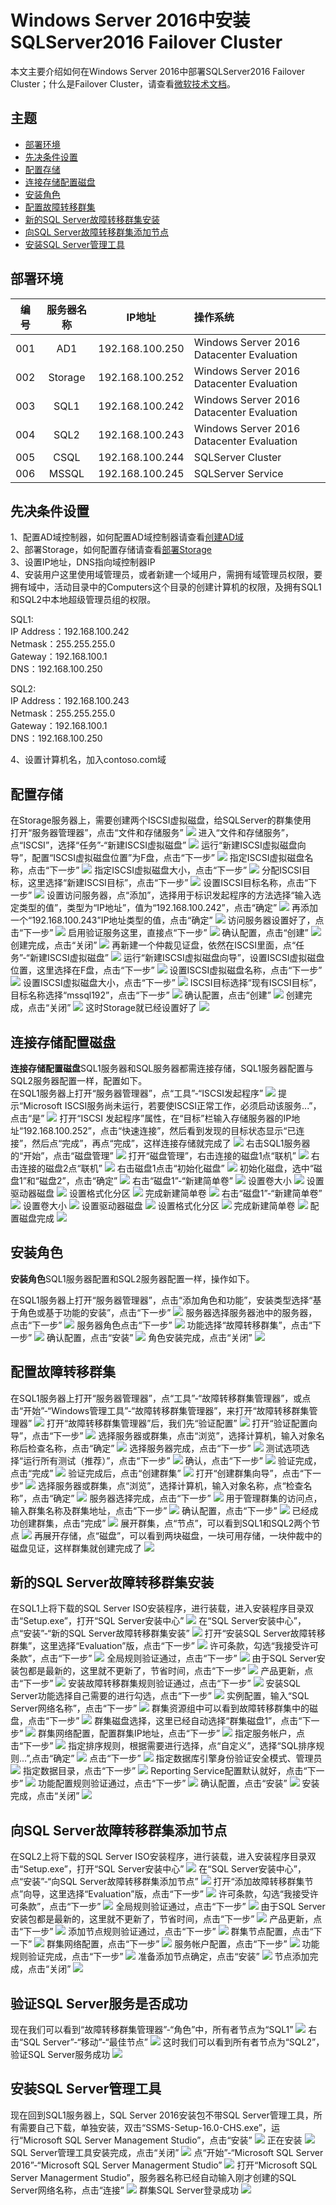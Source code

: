 # Windows Server 2016中安装SQLServer2016 Failover Cluster
本文主要介绍如何在Windows Server 2016中部署SQLServer2016 Failover Cluster；什么是Failover Cluster，请查看[微软技术文档](https://docs.microsoft.com/zh-cn/windows-server/failover-clustering/failover-clustering-overview)。

## 主题

- [部署环境](#部署环境)
- [先决条件设置](#先决条件设置)
- [配置存储](#配置存储)
- [连接存储配置磁盘](#连接存储配置磁盘)
- [安装角色](#安装角色)
- [配置故障转移群集](#配置故障转移群集)
- [新的SQL Server故障转移群集安装](#新的)
- [向SQL Server故障转移群集添加节点](#向)
- [安装SQL Server管理工具](#安装)


## 部署环境

| 编号 | 服务器名称 | IP地址 | 操作系统 |
| :---: | :-----:| :----: | :--- |
| 001 | AD1 | 192.168.100.250 | Windows Server 2016 Datacenter Evaluation |
| 002 | Storage | 192.168.100.252| Windows Server 2016 Datacenter Evaluation |
| 003 | SQL1 | 192.168.100.242| Windows Server 2016 Datacenter Evaluation |
| 004 | SQL2 | 192.168.100.243| Windows Server 2016 Datacenter Evaluation |
| 005 | CSQL | 192.168.100.244 |  SQLServer Cluster | / |
| 006 | MSSQL | 192.168.100.245 |  SQLServer Service | / |

## 先决条件设置

1、配置AD域控制器，如何配置AD域控制器请查看[创建AD域](./../../DOCS/AD/AD-Deployment.md)  
2、部署Storage，如何配置存储请查看[部署Storage](./../../DOCS/Storage/Storage-ISCSI-Configuration.md)  
3、设置IP地址，DNS指向域控制器IP  
4、安装用户这里使用域管理员，或者新建一个域用户，需拥有域管理员权限，要拥有域中，活动目录中的Computers这个目录的创建计算机的权限，及拥有SQL1和SQL2中本地超级管理员组的权限。

SQL1:  
IP Address：192.168.100.242   
Netmask：255.255.255.0  
Gateway：192.168.100.1  
DNS：192.168.100.250   

SQL2:  
IP Address：192.168.100.243  
Netmask：255.255.255.0    
Gateway：192.168.100.1  
DNS：192.168.100.250

4、设置计算机名，加入contoso.com域

## 配置存储

在Storage服务器上，需要创建两个ISCSI虚拟磁盘，给SQLServer的群集使用  
打开“服务器管理器”，点击“文件和存储服务”
![](./../../IMGS/SQLServer/SQLServer-Cluster-Install-1.png)
进入“文件和存储服务”，点“ISCSI”，选择“任务”-“新建ISCSI虚拟磁盘”
![](./../../IMGS/SQLServer/SQLServer-Cluster-Install-2.png)
运行“新建ISCSI虚拟磁盘向导”，配置“ISCSI虚拟磁盘位置”为F盘，点击“下一步”
![](./../../IMGS/SQLServer/SQLServer-Cluster-Install-3.png)
指定ISCSI虚拟磁盘名称，点击“下一步”
![](./../../IMGS/SQLServer/SQLServer-Cluster-Install-4.png)
指定ISCSI虚拟磁盘大小，点击“下一步”
![](./../../IMGS/SQLServer/SQLServer-Cluster-Install-5.png)
分配ISCSI目标，这里选择“新建ISCSI目标”，点击“下一步”
![](./../../IMGS/SQLServer/SQLServer-Cluster-Install-6.png)
设置ISCSI目标名称，点击“下一步”
![](./../../IMGS/SQLServer/SQLServer-Cluster-Install-7.png)
设置访问服务器，点“添加”，选择用于标识发起程序的方法选择“输入选定类型的值”，类型为“IP地址”，值为“192.168.100.242”，点击“确定”
![](./../../IMGS/SQLServer/SQLServer-Cluster-Install-8.png)
再添加一个“192.168.100.243”IP地址类型的值，点击“确定”
![](./../../IMGS/SQLServer/SQLServer-Cluster-Install-9.png)
访问服务器设置好了，点击“下一步”
![](./../../IMGS/SQLServer/SQLServer-Cluster-Install-10.png)
启用验证服务这里，直接点“下一步”
![](./../../IMGS/SQLServer/SQLServer-Cluster-Install-11.png)
确认配置，点击“创建”
![](./../../IMGS/SQLServer/SQLServer-Cluster-Install-12.png)
创建完成，点击“关闭”
![](./../../IMGS/SQLServer/SQLServer-Cluster-Install-13.png)
再新建一个仲裁见证盘，依然在ISCSI里面，点“任务”-“新建ISCSI虚拟磁盘”
![](./../../IMGS/SQLServer/SQLServer-Cluster-Install-14.png)
运行“新建ISCSI虚拟磁盘向导”，设置ISCSI虚拟磁盘位置，这里选择在F盘，点击“下一步”
![](./../../IMGS/SQLServer/SQLServer-Cluster-Install-15.png)
设置ISCSI虚拟磁盘名称，点击“下一步”
![](./../../IMGS/SQLServer/SQLServer-Cluster-Install-16.png)
设置ISCSI虚拟磁盘大小，点击“下一步”
![](./../../IMGS/SQLServer/SQLServer-Cluster-Install-17.png)
ISCSI目标选择“现有ISCSI目标”，目标名称选择“mssql192”，点击“下一步”
![](./../../IMGS/SQLServer/SQLServer-Cluster-Install-18.png)
确认配置，点击“创建”
![](./../../IMGS/SQLServer/SQLServer-Cluster-Install-19.png)
创建完成，点击“关闭”
![](./../../IMGS/SQLServer/SQLServer-Cluster-Install-20.png)
这时Storage就已经设置好了
![](./../../IMGS/SQLServer/SQLServer-Cluster-Install-21.png)

## 连接存储配置磁盘

**连接存储配置磁盘**SQL1服务器和SQL服务器都需连接存储，SQL1服务器配置与SQL2服务器配置一样，配置如下。  
在SQL1服务器上打开“服务器管理器”，点“工具”-“ISCSI发起程序”
![](./../../IMGS/SQLServer/SQLServer-Cluster-Install-22.png)
提示“Microsoft ISCSI服务尚未运行，若要使ISCSI正常工作，必须启动该服务...”，点击“是”
![](./../../IMGS/SQLServer/SQLServer-Cluster-Install-23.png)
打开“ISCSI 发起程序”属性，在“目标”栏输入存储服务器的IP地址“192.168.100.252”，点击“快速连接”，然后看到发现的目标状态显示“已连接”，然后点“完成”，再点“完成”，这样连接存储就完成了
![](./../../IMGS/SQLServer/SQLServer-Cluster-Install-24.png)
右击SQL1服务器的“开始”，点击“磁盘管理”
![](./../../IMGS/SQLServer/SQLServer-Cluster-Install-25.png)
打开“磁盘管理”，右击连接的磁盘1点“联机”
![](./../../IMGS/SQLServer/SQLServer-Cluster-Install-26.png)
右击连接的磁盘2点“联机”
![](./../../IMGS/SQLServer/SQLServer-Cluster-Install-27.png)
右击磁盘1点击“初始化磁盘”
![](./../../IMGS/SQLServer/SQLServer-Cluster-Install-28.png)
初始化磁盘，选中“磁盘1”和“磁盘2”，点击“确定”
![](./../../IMGS/SQLServer/SQLServer-Cluster-Install-29.png)
右击“磁盘1”-“新建简单卷”
![](./../../IMGS/SQLServer/SQLServer-Cluster-Install-30.png)
设置卷大小
![](./../../IMGS/SQLServer/SQLServer-Cluster-Install-31.png)
设置驱动器磁盘
![](./../../IMGS/SQLServer/SQLServer-Cluster-Install-32.png)
设置格式化分区
![](./../../IMGS/SQLServer/SQLServer-Cluster-Install-33.png)
完成新建简单卷
![](./../../IMGS/SQLServer/SQLServer-Cluster-Install-34.png)
右击“磁盘1”-“新建简单卷”
![](./../../IMGS/SQLServer/SQLServer-Cluster-Install-35.png)
设置卷大小
![](./../../IMGS/SQLServer/SQLServer-Cluster-Install-36.png)
设置驱动器磁盘
![](./../../IMGS/SQLServer/SQLServer-Cluster-Install-37.png)
设置格式化分区
![](./../../IMGS/SQLServer/SQLServer-Cluster-Install-38.png)
完成新建简单卷
![](./../../IMGS/SQLServer/SQLServer-Cluster-Install-39.png)
配置磁盘完成
![](./../../IMGS/SQLServer/SQLServer-Cluster-Install-40.png)

## 安装角色

**安装角色**SQL1服务器配置和SQL2服务器配置一样，操作如下。

在SQL1服务器上打开“服务器管理器”，点击“添加角色和功能”，安装类型选择“基于角色或基于功能的安装”，点击“下一步”
![](./../../IMGS/SQLServer/SQLServer-Cluster-Install-41.png)
服务器选择服务器池中的服务器，点击“下一步”
![](./../../IMGS/SQLServer/SQLServer-Cluster-Install-42.png)
服务器角色点击“下一步”
![](./../../IMGS/SQLServer/SQLServer-Cluster-Install-43.png)
功能选择“故障转移群集”，点击“下一步”
![](./../../IMGS/SQLServer/SQLServer-Cluster-Install-44.png)
确认配置，点击“安装”
![](./../../IMGS/SQLServer/SQLServer-Cluster-Install-45.png)
角色安装完成，点击“关闭”
![](./../../IMGS/SQLServer/SQLServer-Cluster-Install-46.png)

## 配置故障转移群集

在SQL1服务器上打开“服务器管理器”，点“工具”-“故障转移群集管理器”，或点击“开始”-“Windows管理工具”-“故障转移群集管理器”，来打开“故障转移群集管理器”
![](./../../IMGS/SQLServer/SQLServer-Cluster-Install-47.png)
打开“故障转移群集管理器”后，我们先“验证配置”
![](./../../IMGS/SQLServer/SQLServer-Cluster-Install-48.png)
打开“验证配置向导”，点击“下一步”
![](./../../IMGS/SQLServer/SQLServer-Cluster-Install-49.png)
选择服务器或群集，点击“浏览”，选择计算机，输入对象名称后检查名称，点击“确定”
![](./../../IMGS/SQLServer/SQLServer-Cluster-Install-50.png)
选择服务器完成，点击“下一步”
![](./../../IMGS/SQLServer/SQLServer-Cluster-Install-51.png)
测试选项选择“运行所有测试（推荐）”，点击“下一步”
![](./../../IMGS/SQLServer/SQLServer-Cluster-Install-52.png)
确认，点击“下一步”
![](./../../IMGS/SQLServer/SQLServer-Cluster-Install-53.png)
验证完成，点击“完成”
![](./../../IMGS/SQLServer/SQLServer-Cluster-Install-54.png)
验证完成后，点击“创建群集”
![](./../../IMGS/SQLServer/SQLServer-Cluster-Install-55.png)
打开“创建群集向导”，点击“下一步”
![](./../../IMGS/SQLServer/SQLServer-Cluster-Install-56.png)
选择服务器或群集，点“浏览”，选择计算机，输入对象名称，点“检查名称”，点击“确定”
![](./../../IMGS/SQLServer/SQLServer-Cluster-Install-57.png)
服务器选择完成，点击“下一步”
![](./../../IMGS/SQLServer/SQLServer-Cluster-Install-58.png)
用于管理群集的访问点，输入群集名称及群集地址，点击“下一步”
![](./../../IMGS/SQLServer/SQLServer-Cluster-Install-59.png)
确认配置，点击“下一步”
![](./../../IMGS/SQLServer/SQLServer-Cluster-Install-60.png)
已经成功创建群集，点击“完成”
![](./../../IMGS/SQLServer/SQLServer-Cluster-Install-61.png)
展开群集，点“节点”，可以看到SQL1和SQL2两个节点
![](./../../IMGS/SQLServer/SQLServer-Cluster-Install-62.png)
再展开存储，点“磁盘”，可以看到两块磁盘，一块可用存储，一块仲裁中的磁盘见证，这样群集就创建完成了
![](./../../IMGS/SQLServer/SQLServer-Cluster-Install-63.png)

## 新的SQL Server故障转移群集安装

在SQL1上将下载的SQL Server ISO安装程序，进行装载，进入安装程序目录双击“Setup.exe”，打开“SQL Server安装中心”
![](./../../IMGS/SQLServer/SQLServer-Cluster-Install-64.png)
在“SQL Server安装中心”，点“安装”-“新的SQL Server故障转移群集安装”
![](./../../IMGS/SQLServer/SQLServer-Cluster-Install-65.png)
打开“安装SQL Server故障转移群集”，这里选择“Evaluation”版，点击“下一步” 
![](./../../IMGS/SQLServer/SQLServer-Cluster-Install-66.png)
许可条款，勾选“我接受许可条款”，点击“下一步”
![](./../../IMGS/SQLServer/SQLServer-Cluster-Install-67.png)
全局规则验证通过，点击“下一步”
![](./../../IMGS/SQLServer/SQLServer-Cluster-Install-68.png)
由于SQL Server安装包都是最新的，这里就不更新了，节省时间，点击“下一步”
![](./../../IMGS/SQLServer/SQLServer-Cluster-Install-69.png)
产品更新，点击“下一步”
![](./../../IMGS/SQLServer/SQLServer-Cluster-Install-70.png)
安装故障转移群集规则验证通过，点击“下一步”
![](./../../IMGS/SQLServer/SQLServer-Cluster-Install-71.png)
安装SQL Server功能选择自己需要的进行勾选，点击“下一步”
![](./../../IMGS/SQLServer/SQLServer-Cluster-Install-72.png)
实例配置，输入“SQL Server网络名称”，点击“下一步”
![](./../../IMGS/SQLServer/SQLServer-Cluster-Install-73.png)
群集资源组中可以看到故障转移群集中的磁盘，点击“下一步”
![](./../../IMGS/SQLServer/SQLServer-Cluster-Install-74.png)
群集磁盘选择，这里已经自动选择“群集磁盘1”，点击“下一步”
![](./../../IMGS/SQLServer/SQLServer-Cluster-Install-75.png)
群集网络配置，配置群集IP地址，点击“下一步”
![](./../../IMGS/SQLServer/SQLServer-Cluster-Install-76.png)
指定服务帐户，点击“下一步”
![](./../../IMGS/SQLServer/SQLServer-Cluster-Install-77.png)
指定排序规则，根据需要进行选择，点“自定义”，选择“SQL排序规则...”,点击“确定”
![](./../../IMGS/SQLServer/SQLServer-Cluster-Install-78.png)
点击“下一步”
![](./../../IMGS/SQLServer/SQLServer-Cluster-Install-79.png)
指定数据库引擎身份验证安全模式、管理员
![](./../../IMGS/SQLServer/SQLServer-Cluster-Install-80.png)
指定数据目录，点击“下一步”
![](./../../IMGS/SQLServer/SQLServer-Cluster-Install-81.png)
Reporting Service配置默认就好，点击“下一步”
![](./../../IMGS/SQLServer/SQLServer-Cluster-Install-82.png)
功能配置规则验证通过，点击“下一步”
![](./../../IMGS/SQLServer/SQLServer-Cluster-Install-83.png)
确认配置，点击“安装”
![](./../../IMGS/SQLServer/SQLServer-Cluster-Install-84.png)
安装完成，点击“关闭”
![](./../../IMGS/SQLServer/SQLServer-Cluster-Install-85.png)

## 向SQL Server故障转移群集添加节点

在SQL2上将下载的SQL Server ISO安装程序，进行装载，进入安装程序目录双击“Setup.exe”，打开“SQL Server安装中心”
![](./../../IMGS/SQLServer/SQLServer-Cluster-Install-86.png)
在“SQL Server安装中心”，点“安装”-“向SQL Server故障转移群集添加节点”
![](./../../IMGS/SQLServer/SQLServer-Cluster-Install-87.png)
打开“添加故障转移群集节点”向导，这里选择“Evaluation”版，点击“下一步”
![](./../../IMGS/SQLServer/SQLServer-Cluster-Install-88.png)
许可条款，勾选“我接受许可条款”，点击“下一步”
![](./../../IMGS/SQLServer/SQLServer-Cluster-Install-89.png)
全局规则验证通过，点击“下一步”
![](./../../IMGS/SQLServer/SQLServer-Cluster-Install-90.png)
由于SQL Server安装包都是最新的，这里就不更新了，节省时间，点击“下一步”
![](./../../IMGS/SQLServer/SQLServer-Cluster-Install-91.png)
产品更新，点击“下一步”
![](./../../IMGS/SQLServer/SQLServer-Cluster-Install-92.png)
添加节点规则验证通过，点击“下一步”
![](./../../IMGS/SQLServer/SQLServer-Cluster-Install-93.png)
群集节点配置，点击“下一下”
![](./../../IMGS/SQLServer/SQLServer-Cluster-Install-94.png)
群集网络配置，点击“下一步”
![](./../../IMGS/SQLServer/SQLServer-Cluster-Install-95.png)
服务帐户配置，点击“下一步”
![](./../../IMGS/SQLServer/SQLServer-Cluster-Install-96.png)
功能规则验证完成，点击“下一步”
![](./../../IMGS/SQLServer/SQLServer-Cluster-Install-97.png)
准备添加节点确定，点击“安装”
![](./../../IMGS/SQLServer/SQLServer-Cluster-Install-98.png)
节点添加完成，点击“关闭”
![](./../../IMGS/SQLServer/SQLServer-Cluster-Install-99.png)

## 验证SQL Server服务是否成功

现在我们可以看到“故障转移群集管理器”-“角色”中，所有者节点为“SQL1”
![](./../../IMGS/SQLServer/SQLServer-Cluster-Install-100.png)
右击“SQL Server”-“移动”-“最佳节点”
![](./../../IMGS/SQLServer/SQLServer-Cluster-Install-101.png)
这时我们可以看到所有者节点为“SQL2”，验证SQL Server服务成功
![](./../../IMGS/SQLServer/SQLServer-Cluster-Install-102.png)

## 安装SQL Server管理工具

现在回到SQL1服务器上，SQL Server 2016安装包不带SQL Server管理工具，所有需要自己下载，单独安装，双击“SSMS-Setup-16.0-CHS.exe”，运行“Microsoft SQL Server Management Studio”，点击“安装”
![](./../../IMGS/SQLServer/SQLServer-Cluster-Install-103.png)
正在安装
![](./../../IMGS/SQLServer/SQLServer-Cluster-Install-104.png)
SQL Server管理工具安装完成，点击“关闭”
![](./../../IMGS/SQLServer/SQLServer-Cluster-Install-105.png)
点“开始”-“Microsoft  SQL Server 2016”-“Microsoft SQL Server Managerment Studio”
![](./../../IMGS/SQLServer/SQLServer-Cluster-Install-106.png)
打开“Microsoft SQL Server Managerment Studio”，服务器名称已经自动输入刚才创建的SQL Server网络名称，点击“连接”
![](./../../IMGS/SQLServer/SQLServer-Cluster-Install-107.png)
群集SQL Server登录成功
![](./../../IMGS/SQLServer/SQLServer-Cluster-Install-108.png)